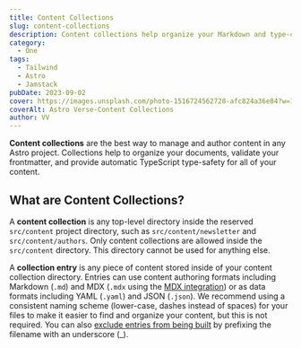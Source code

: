 ```yaml
---
title: Content Collections
slug: content-collections
description: Content collections help organize your Markdown and type-check your frontmatter with schemas.
category:
  - One
tags:
  - Tailwind
  - Astro
  - Jamstack
pubDate: 2023-09-02
cover: https://images.unsplash.com/photo-1516724562728-afc824a36e84?w=1400&auto=format&fit=crop&q=60&ixlib=rb-4.0.3&ixid=M3wxMjA3fDB8MHxzZWFyY2h8MzZ8fGJsYWNrfGVufDB8MHwwfHx8Mg%3D%3D
coverAlt: Astro Verse-Content Collections
author: VV
---
```


**Content collections** are the best way to manage and author content in any Astro project. Collections help to organize your documents, validate your frontmatter, and provide automatic TypeScript type-safety for all of your content.

## What are Content Collections?

A **content collection** is any top-level directory inside the reserved `src/content` project directory, such as `src/content/newsletter` and `src/content/authors`. Only content collections are allowed inside the `src/content` directory. This directory cannot be used for anything else.

A **collection entry** is any piece of content stored inside of your content collection directory. Entries can use content authoring formats including Markdown (`.md`) and MDX (`.mdx` using the [MDX integration](/en/guides/integrations-guide/mdx/)) or as data formats including YAML (`.yaml`) and JSON (`.json`). We recommend using a consistent naming scheme (lower-case, dashes instead of spaces) for your files to make it easier to find and organize your content, but this is not required. You can also [exclude entries from being built](/en/core-concepts/routing/#excluding-pages) by prefixing the filename with an underscore (\_).
